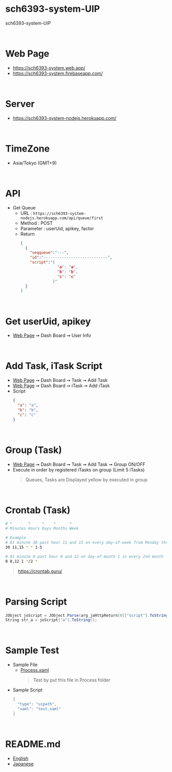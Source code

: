 # sch6393-system-UIP
sch6393-system-UIP

<br>

# Web Page
* https://sch6393-system.web.app/
* https://sch6393-system.firebaseapp.com/

<br>

# Server
* https://sch6393-system-nodejs.herokuapp.com/

<br>

# TimeZone
* Asia/Tokyo (GMT+9)

<br>

# API
* Get Queue 
  * URL : `https://sch6393-system-nodejs.herokuapp.com/api/queue/first`
  * Method : POST
  * Parameter : userUid, apikey, factor
  * Return
    ```JSON
    [
      {
        "seqqueue":"---",
        "id":"----------------------------",
        "script":"{
                    "a": "a",
                    "b": "b",
                    "c": "c"
                  }"
      }
    ]
    ```

<br>

# Get userUid, apikey
* [Web Page](#Web-Page) ➞ Dash Board ➞ User Info

<br>

# Add Task, iTask Script
* [Web Page](#Web-Page) ➞ Dash Board ➞ Task ➞ Add Task
* [Web Page](#Web-Page) ➞ Dash Board ➞ iTask ➞ Add iTask
* Script
  ```JSON
  {
    "a": "a",
    "b": "b",
    "c": "c"
  }
  ```

<br>

# Group (Task)
* [Web Page](#Web-Page) ➞ Dash Board ➞ Task ➞ Add Task ➞ Group ON/OFF
* Execute in order by registered iTasks on group (Limit 5 iTasks)
  >Queues, Tasks are Displayed yellow by executed in group

<br>

# Crontab (Task)
```sh
# *       *     *    *      *
# Minutes Hours Days Months Week

# Example
# At minute 30 past hour 11 and 15 on every day-of-week from Monday through Friday
30 11,15 * * 1-5

# At minute 0 past hour 0 and 12 on day-of-month 1 in every 2nd month
0 0,12 1 */2 *
```
>https://crontab.guru/

<br>

# Parsing Script
```C#
JObject joScript = JObject.Parse(arg_jaHttpReturn[0]["script"].ToString());
String str_a = joScript["a"].ToString();
```

<br>

# Sample Test
* Sample File
  * [Process.xaml](Process.xaml)
    >Test by put this file in Process folder
* Sample Script
  ```C#
  {
    "type": "uipath",
    "xaml": "test.xaml"
  }
  ```

<br>

# README.md
* [English](README.md)
* [Japanese](README_JP.md)
